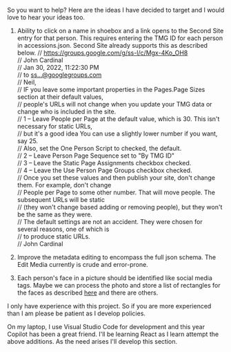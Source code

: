 So you want to help? Here are the ideas I have decided to target and I would love to hear your ideas too.

  1. Ability to click on a name in shoebox and a link opens to the Second Site entry for that person. This requires entering the TMG ID for each person in accessions.json. Second Site already supports this as described below.
        // https://groups.google.com/g/ss-l/c/Mgx-4Ko_OH8<br>
        // John Cardinal<br>
        // Jan 30, 2022, 11:22:30 PM<br>
        // to ss...@googlegroups.com<br>
        // Neil,<br>
        // IF you leave some important properties in the Pages.Page Sizes section at their default values, <br>
        // people's URLs will not change when you update your TMG data or change who is included in the site.<br>
        // 1 – Leave People per Page at the default value, which is 30. This isn't necessary for static URLs, <br>
        //     but it's a good idea You can use a slightly lower number if you want, say 25. <br>
        //     Also, set the One Person Script to checked, the default.<br>
        // 2 – Leave Person Page Sequence set to "By TMG ID"<br>
        // 3 – Leave the Static Page Assignments checkbox checked.<br>
        // 4 – Leave the Use Person Page Groups checkbox checked.<br>
        // Once you set these values and then publish your site, don't change them. For example, don't change <br>
        // People per Page to some other number. That will move people. The subsequent URLs will be static <br>
        // (they won't change based adding or removing people), but they won't be the same as they were.<br>
        // The default settings are not an accident. They were chosen for several reasons, one of which is <br>
        // to produce static URLs.<br>
        // John Cardinal<br>

  2. Improve the metadata editing to encompass the full json schema. The Edit Media currently is crude and error-prone.

  3. Each person's face in a picture should be identified like social media tags. Maybe we can process the photo and store a list of rectangles for the faces as described [here](https://www.sitepoint.com/face-detection-nodejs-opencv/) and there are others.

I only have experience with this project. So if you are more experienced than I am please be patient as I develop policies. 

On my laptop, I use Visual Studio Code for development and this year Copilot has been a great friend. I'll be learning React as I learn attempt the above additions. As the need arises I'll develop this section.